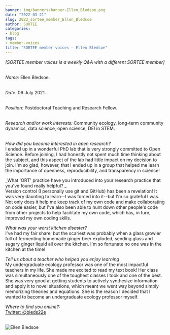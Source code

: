 ```yaml
---
banner: img/banners/banner-Ellen_Bledsoe.png
date: "2022-03-21"
slug: 2022_sortee_member_Ellen_Bledsoe
author: SORTEE
categories:
- blog
tags:
- member-voices
title: "SORTEE member voices – Ellen Bledsoe" 
---
```



*[SORTEE member voices is a weekly Q&A with a different SORTEE member]*   
&nbsp;
&nbsp;

   _Name:_ Ellen Bledsoe.   
&nbsp;

   _Date:_ 06 July 2021.   
&nbsp;

   _Position:_ Postdoctoral Teaching and Research Fellow.   
&nbsp;

   _Research and/or work interests:_ Community ecology, long-term community dynamics, data science, open science, DEI in STEM.   
&nbsp;

_How did you become interested in open research?_   
I ended up in a wonderful PhD lab that is very strongly committed to Open Science. Before joining, I had honestly not spent much time thinking about the subject, and this aspect of the lab had little impact on my decision to join. I'm so glad, however, that I ended up in a group that helped me learn the importance of openness, reproducibility, and transparency in science!
&nbsp;
&nbsp;

_What 'ORT' practice have you introduced into your research practice that you've found really helpful? _   
Version control (I personally use git and GitHub) has been a revelation! It was very daunting to learn--I was forced into it--but I'm so grateful I was. Not only does it help me keep track of my own code and make collaborating on code easier, but I've also been able to hunt down other people's code from other projects to help facilitate my own code, which has, in turn, improved my own coding skills.
&nbsp;
&nbsp;

_What was your worst kitchen disaster?_   
I've had my fair share, but the scariest was probably when a glass growler full of fermenting homemade ginger beer exploded, sending glass and sugary ginger liquid all over the kitchen. I'm so fortunate no one was in the kitchen at the time!
&nbsp;
&nbsp;

_Tell us about a teacher who helped you enjoy learning_   
My undergraduate ecology professor was one of the most impactful teachers in my life. She made me excited to read my text book! Her class was simultaneously one of the toughest classes I took and one of the best. She was very good at getting students to actively synthesize information and apply it to novel situations, which meant we went way beyond simply memorizing theories and equations. She is the reason I decided that I wanted to become an undergraduate ecology professor myself.
&nbsp;
&nbsp;

_Where to find you online?:_   
[Twitter: @bleds22e](https://twitter.com/bleds22e)   
&nbsp;
&nbsp;


![Ellen Bledsoe](/blog/images/Ellen_Bledsoe.png)    
&nbsp;